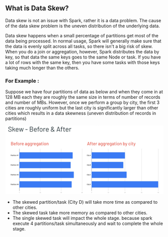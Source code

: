 ## What is Data Skew?
Data skew is not an issue with Spark, rather it is a data problem. The cause of the data skew problem is the uneven distribution of the underlying data.

Data skew happens when a small percentage of partitions get most of the data being processed. In normal usage, Spark will generally make sure that the data is evenly split across all tasks, so there isn't a big risk of skew. When you do a join or aggregation, however, Spark distributes the data by key, so that data the same keys goes to the same Node or task. If you have a lot of rows with the same key, then you have some tasks with those keys taking much longer than the others.

### For Example :
Suppose we have four partitions of data as below and when they come in at 128 MB each they are roughly the same size in terms of number of records and number of MBs. However, once we perform a group by city, the first 3 cities are roughly uniform but the last city is significantly larger than other cities which results in a data skewness (uneven distribution of records in partitions)

![Spark](https://github.com/gurditsingh/blog/blob/gh-pages/_screenshots/spark-data-skew.png?raw=true)

 - The skewed partition/task (City D) will take more time as compared to other cities.
 - The skewed task take more memory as compared to other cities.
 - The single skewed task will impact the whole stage. because spark execute 4 partitions/task simultaneously and wait to complete the whole stage.



<!--stackedit_data:
eyJoaXN0b3J5IjpbLTE4NDY4OTQ3NTMsLTUzOTY4MDQxNCw4Mz
k4MzQyOTEsMTgxMDgwMzM1NywxODcxMzU0OTA0LDExMjk0Mzg3
ODUsMTEyOTc5MDgyNiwxNTM4MjMzMzI0LC0yMDcwMjMzODY2LD
QwMTc5MjkxMSw3MTY1MjAwODgsLTM2NjgwNDUwMywtMTcwMDQy
ODMwMSwxNTEyNDg1MzA4LDEyNzY4NTYyNiwtMjAyNzE5Nzk4NS
wxNDAxNjg2NjYyLC0xMTQwMTkyNDk3LC01MjMwMjE3ODMsLTI1
NDE2MjY1XX0=
-->